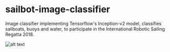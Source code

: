 # sailbot-image-classifier
Image classifier implementing Tensorflow's Inception-v2 model, classifies sailboats, buoys and water, to participate in the International Robotic Sailing Regatta 2018. 


![alt text](https://raw.githubusercontent.com/PorentialOnWings/sailbot-image-classifier/master/training.png)
